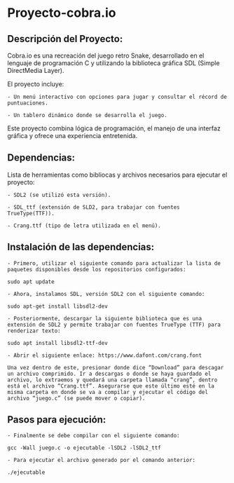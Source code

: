 # Proyecto-cobra.io

## Descripción del Proyecto:

Cobra.io es una recreación del juego retro Snake, desarrollado en el lenguaje de programación C y utilizando la biblioteca gráfica SDL (Simple DirectMedia Layer).

El proyecto incluye:

    - Un menú interactivo con opciones para jugar y consultar el récord de puntuaciones.

    - Un tablero dinámico donde se desarrolla el juego.

Este proyecto combina lógica de programación, el manejo de una interfaz gráfica y ofrece una experiencia entretenida. 

## Dependencias:
Lista de herramientas como bibliocas y archivos necesarios para ejecutar el proyecto:

    - SDL2 (se utilizó esta versión).

    - SDL_ttf (extensión de SLD2, para trabajar con fuentes TrueType(TTF)).

    - Crang.ttf (tipo de letra utilizada en el menú).

## Instalación de las dependencias:
    - Primero, utilizar el siguiente comando para actualizar la lista de paquetes disponibles desde los repositorios configurados:

    sudo apt update

    - Ahora, instalamos SDL, versión SDL2 con el siguiente comando:

    sudo apt-get install libsdl2-dev

    - Posteriormente, descargar la siguiente biblioteca que es una extensión de SDL2 y permite trabajar con fuentes TrueType (TTF) para renderizar texto:
    
    sudo apt install libsdl2-ttf-dev

    - Abrir el siguiente enlace: https://www.dafont.com/crang.font

    Una vez dentro de este, presionar donde dice “Download” para descagar un archivo comprimido. Ir a descargas o donde se haya guardado el archivo, lo extraemos y quedará una carpeta llamada “crang”, dentro está el archivo “Crang.ttf”. Asegurarse que este último esté en la misma carpeta en donde se va a compilar y ejecutar el código del archivo “juego.c” (se puede mover o copiar).

## Pasos para ejecución:
    - Finalmente se debe compilar con el siguiente comando:

    gcc -Wall juego.c -o ejecutable -lSDL2 -lSDL2_ttf

    - Para ejecutar el archivo generado por el comando anterior:

    ./ejecutable